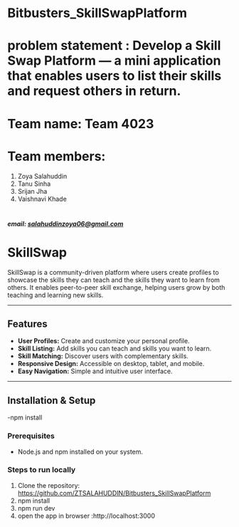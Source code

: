 # Bitbusters_SkillSwapPlatform
# problem statement : Develop a Skill Swap Platform — a mini application that enables users to list their skills and request others in return.
# Team name: Team 4023
# Team members:
  1. Zoya Salahuddin
  2. Tanu Sinha
  3. Srijan Jha
  4. Vaishnavi Khade
# <h5>email: salahuddinzoya06@gmail.com</h5>


# SkillSwap

SkillSwap is a community-driven platform where users create profiles to showcase the skills they can teach and the skills they want to learn from others. It enables peer-to-peer skill exchange, helping users grow by both teaching and learning new skills.

---

## Features

- **User Profiles:** Create and customize your personal profile.
- **Skill Listing:** Add skills you can teach and skills you want to learn.
- **Skill Matching:** Discover users with complementary skills.
- **Responsive Design:** Accessible on desktop, tablet, and mobile.
- **Easy Navigation:** Simple and intuitive user interface.

---

## Installation & Setup

-npm install

### Prerequisites

- Node.js and npm installed on your system.

### Steps to run locally

1. Clone the repository:
   https://github.com/ZTSALAHUDDIN/Bitbusters_SkillSwapPlatform
2. npm install
3. npm run dev
4. open the app in browser :http://localhost:3000
